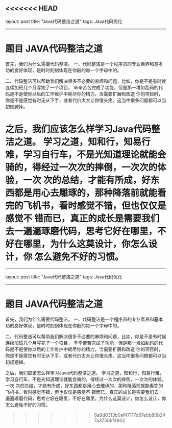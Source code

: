 <<<<<<< HEAD
---
layout: post
title:  "Java代码整洁之道"
tags:  Java代码优化

---
# 题目 JAVA代码整洁之道

首先，我们为什么需要代码整洁。
   一、代码整洁是一个程序员的专业素养和基本功的良好体现，是时时刻刻体现在你敲的每一个字母中的。

   二、代码整洁可以帮助我们解决很多不必要的麻烦和问题，比如，你是不是有时候连续加班几个月写完了一个项目，
     辛辛苦苦完成了功能，但是那一堆如乱码的代码是不是使你以后的工作维护中耗尽你的精力，当需要扩展和改造
     你的项目时，你是不是感觉有时无从下手，或者代价太大让你很头疼。这当中很多问题都可以当初规避掉。

之后，我们应该怎么样学习Java代码整洁之道。
 学习之道，知和行，知易行难，学习自行车，不是光知道理论就能会骑的，得经过一次次的摔倒，一次次的体验，一次
 次的总结，才能有所成，好东西都是用心去雕琢的，那种降落前就能看完的飞机书，看时感觉不错，但也仅仅是感觉不
 错而已，真正的成长是需要我们去一遍遍琢磨代码，思考它好在哪里，不好在哪里，为什么这莫设计，你怎么设计，你
 怎么避免不好的习惯。
=======
---
layout: post
title:  "Java代码整洁之道"
tags: Java代码优化

---
# 题目 JAVA代码整洁之道

首先，我们为什么需要代码整洁。
   一、代码整洁是一个程序员的专业素养和基本功的良好体现，是时时刻刻体现在你敲的每一个字母中的。

   二、代码整洁可以帮助我们解决很多不必要的麻烦和问题，比如，你是不是有时候连续加班几个月写完了一个项目，
     辛辛苦苦完成了功能，但是那一堆如乱码的代码是不是使你以后的工作维护中耗尽你的精力，当需要扩展和改造
     你的项目时，你是不是感觉有时无从下手，或者代价太大让你很头疼。这当中很多问题都可以当初规避掉。

之后，我们应该怎么样学习Java代码整洁之道。
 学习之道，知和行，知易行难，学习自行车，不是光知道理论就能会骑的，得经过一次次的摔倒，一次次的体验，一次
 次的总结，才能有所成，好东西都是用心去雕琢的，那种降落前就能看完的飞机书，看时感觉不错，但也仅仅是感觉不
 错而已，真正的成长是需要我们去一遍遍琢磨代码，思考它好在哪里，不好在哪里，为什么这莫设计，你怎么设计，你
 怎么避免不好的习惯。
>>>>>>> 8a9d03f3b0af47117d97ebb86b247a3750bf4902
